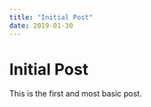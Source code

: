 ```yaml
---
title: "Initial Post"
date: 2019-01-30
---
```


# Initial Post

This is the first and most basic post.
